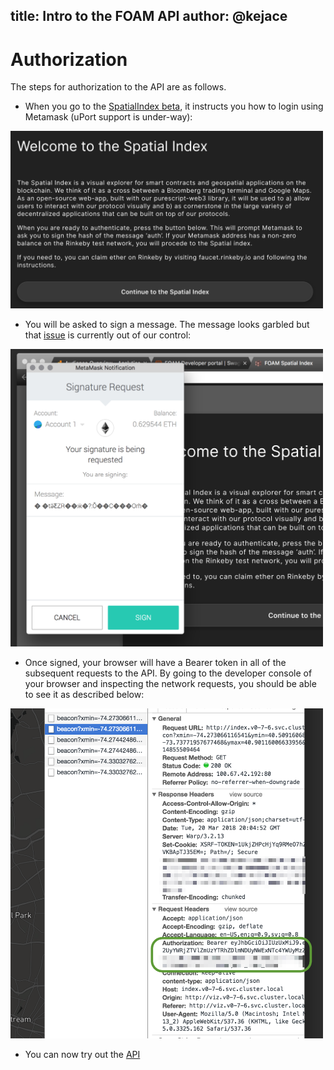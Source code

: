 title: Intro to the FOAM API
author: @kejace
---

# Authorization

The steps for authorization to the API are as follows. 

+ When you go to the [SpatialIndex beta](https://beta.foam.space), it instructs you how to login using Metamask (uPort support is under-way):

<img src="../images/auth_01.png" width="500">

+ You will be asked to sign a message. The message looks garbled but that [issue](https://github.com/ethereum/EIPs/pull/712) is currently out of our control:

<img src="../images/auth_02.png" width="500">

+ Once signed, your browser will have a Bearer token in all of the subsequent requests to the API. By going to the developer console of your browser and inspecting the network requests, you should be able to see it as described below:

<img src="../images/auth_03.png" width="500">

+ You can now try out the [API](../swagger/ui.html)
